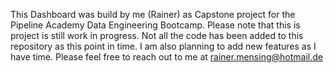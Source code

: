 This Dashboard was build by me (Rainer) as Capstone project for the Pipeline Academy Data Engineering Bootcamp. Please note that this is project is still work in progress. Not all the code has been added to this repository as this point in time. I am also planning to add new features as I have time. Please feel free to reach out to me at rainer.mensing@hotmail.de
